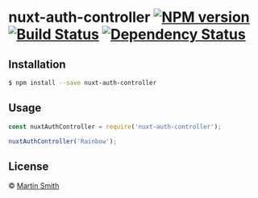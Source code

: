 # nuxt-auth-controller [![NPM version][npm-image]][npm-url] [![Build Status][travis-image]][travis-url] [![Dependency Status][daviddm-image]][daviddm-url]
> 

## Installation

```sh
$ npm install --save nuxt-auth-controller
```

## Usage

```js
const nuxtAuthController = require('nuxt-auth-controller');

nuxtAuthController('Rainbow');
```
## License

 © [Martin Smith]()


[npm-image]: https://badge.fury.io/js/nuxt-auth-controller.svg
[npm-url]: https://npmjs.org/package/nuxt-auth-controller
[travis-image]: https://travis-ci.com/martin91s/nuxt-auth-controller.svg?branch=master
[travis-url]: https://travis-ci.com/martin91s/nuxt-auth-controller
[daviddm-image]: https://david-dm.org/martin91s/nuxt-auth-controller.svg?theme=shields.io
[daviddm-url]: https://david-dm.org/martin91s/nuxt-auth-controller
